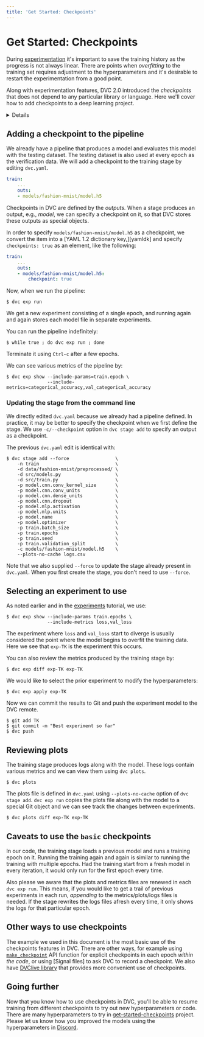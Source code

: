 ```yaml
---
title: 'Get Started: Checkpoints'
---
```


# Get Started: Checkpoints

During [experimentation](https://dvc.org/doc/start/experiments) it's important
to save the training history as the progress is not always linear. There are
points when _overfitting_ to the training set requires adjustment to the
hyperparameters and it's desirable to restart the experimentation from a good
point.

Along with experimentation features, DVC 2.0 introduced the _checkpoints_ that
does not depend to any particular library or language. Here we'll cover how to
add checkpoints to a deep learning project.

<details>

## 💡 Setting up the project

You can follow along with the steps here or you can clone the repo directly from
GitHub and play with it. To clone the repo, run the following commands.

```bash
$ git clone https://github.com/iterative/get-started-checkpoints -b basic
$ cd get-started-checkpoints
```

It is recommended you create a virtual environment for this example. You can do
that by running:

```bash
$ python3 -m venv .venv
```

Once your virtual environment is installed, you can start it up with one of the
following commands.

- On Mac/Linux: `source .venv/bin/activate`
- On Windows: `.\.venv\Scripts\activate`

Once you have your environment set up, install the dependencies by running:

```bash
$ pip install -r requirements.txt
```

This will download all of the packages you need to run the example. Now you have
everything you need to get started with experiments and checkpoints.

</details>

## Adding a checkpoint to the pipeline

We already have a pipeline that produces a model and evaluates this model with
the testing dataset. The testing dataset is also used at every epoch as the
verification data. We will add a checkpoint to the training stage by editing
`dvc.yaml`.

```yaml
train:
    ...
    outs:
    - models/fashion-mnist/model.h5
```

Checkpoints in DVC are defined by the _outputs._ When a stage produces an
output, e.g., _model_, we can specify a checkpoint on it, so that DVC stores
these outputs as special objects.

In order to specify `models/fashion-mnist/model.h5` as a checkpoint, we convert
the item into a [YAML 1.2 dictionary key,][yamldk] and specify
`checkpoints: true` as an element, like the following:

```yaml
train:
    ...
    outs:
    - models/fashion-mnist/model.h5:
        checkpoint: true
```

Now, when we run the pipeline:

```dvc
$ dvc exp run
```

We get a new experiment consisting of a single epoch, and running again and
again stores each model file in separate experiments.

You can run the pipeline indefinitely:

```dvc
$ while true ; do dvc exp run ; done
```

Terminate it using `Ctrl-c` after a few epochs.

We can see various metrics of the pipeline by:

```dvc
$ dvc exp show --include-params=train.epoch \
               --include-metrics=categorical_accuracy,val_categorical_accuracy
```

### Updating the stage from the command line

We directly edited `dvc.yaml` because we already had a pipeline defined. In
practice, it may be better to specify the checkpoint when we first define the
stage. We use `-c/--checkpoint` option in `dvc stage add` to specify an output
as a checkpoint.

The previous `dvc.yaml` edit is identical with:

```dvc
$ dvc stage add --force                 \
    -n train                            \
    -d data/fashion-mnist/preprocessed/ \
    -d src/models.py                    \
    -d src/train.py                     \
    -p model.cnn.conv_kernel_size       \
    -p model.cnn.conv_units             \
    -p model.cnn.dense_units            \
    -p model.cnn.dropout                \
    -p model.mlp.activation             \
    -p model.mlp.units                  \
    -p model.name                       \
    -p model.optimizer                  \
    -p train.batch_size                 \
    -p train.epochs                     \
    -p train.seed                       \
    -p train.validation_split           \
    -c models/fashion-mnist/model.h5    \
    --plots-no-cache logs.csv
```

Note that we also supplied `--force` to update the stage already present in
`dvc.yaml`. When you first create the stage, you don't need to use `--force`.

## Selecting an experiment to use

As noted earlier and in the [experiments](https://dvc.org/doc/start/experiments)
tutorial, we use:

```dvc
$ dvc exp show --include-params train.epochs \
               --include-metrics loss,val_loss
```

The experiment where `loss` and `val_loss` start to diverge is usually
considered the point where the model begins to overfit the training data. Here
we see that `exp-TK` is the experiment this occurs.

You can also review the metrics produced by the training stage by:

```dvc
$ dvc exp diff exp-TK exp-TK
```

We would like to select the prior experiment to modify the hyperparameters:

```dvc
$ dvc exp apply exp-TK
```

Now we can commit the results to Git and push the experiment model to the DVC
remote.

```dvc
$ git add TK
$ git commit -m "Best experiment so far"
$ dvc push
```

## Reviewing plots

The training stage produces logs along with the model. These logs contain
various metrics and we can view them using `dvc plots`.

```dvc
$ dvc plots
```

The plots file is defined in `dvc.yaml` using `--plots-no-cache` option of
`dvc stage add`. `dvc exp run` copies the plots file along with the model to a
special Git object and we can see track the changes between experiments.

```dvc
$ dvc plots diff exp-TK exp-TK
```

## Caveats to use the `basic` checkpoints

In our code, the training stage loads a previous model and runs a training epoch
on it. Running the training again and again is similar to running the training
with multiple epochs. Had the training start from a fresh model in every
iteration, it would only run for the first epoch every time.

Also please we aware that the plots and metrics files are renewed in each
`dvc exp run`. This means, if you would like to get a trail of previous
experiments in each run, _appending_ to the metrics/plots/logs files is needed.
If the stage rewrites the logs files afresh every time, it only shows the logs
for that particular epoch.

## Other ways to use checkpoints

The example we used in this document is the most basic use of the checkpoints
features in DVC. There are other ways, for example using [`make_checkpoint`]()
API function for explicit checkpoints in each epoch _within the code_, or using
[Signal files] to ask DVC to record a checkpoint. We also have
[DVClive library]() that provides more convenient use of checkpoints.

## Going further

Now that you know how to use checkpoints in DVC, you'll be able to resume
training from different checkpoints to try out new hyperparameters or code.
There are many hyperparameters to try in
[get-started-checkpoints](https://github.com/iterative/get-started-checkpoints)
project. Please let us know how you improved the models using the
hyperparameters in [Discord](https://dvc.org/chat).
